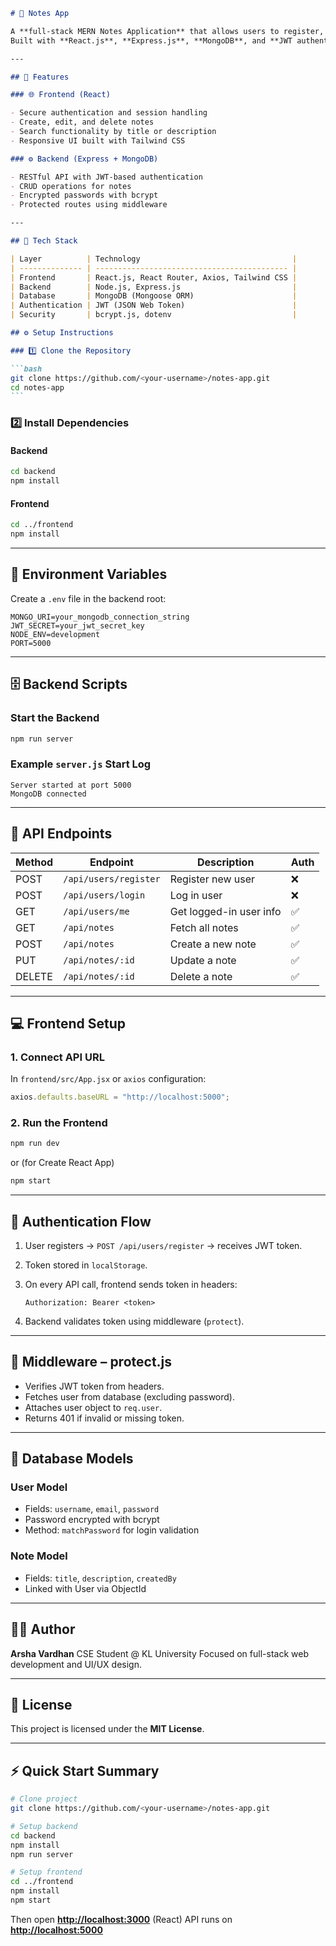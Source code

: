 ````markdown
# 📝 Notes App

A **full-stack MERN Notes Application** that allows users to register, log in, create, update, delete, and search notes securely.  
Built with **React.js**, **Express.js**, **MongoDB**, and **JWT authentication**.

---

## 🚀 Features

### 🌐 Frontend (React)

- Secure authentication and session handling
- Create, edit, and delete notes
- Search functionality by title or description
- Responsive UI built with Tailwind CSS

### ⚙️ Backend (Express + MongoDB)

- RESTful API with JWT-based authentication
- CRUD operations for notes
- Encrypted passwords with bcrypt
- Protected routes using middleware

---

## 🧩 Tech Stack

| Layer          | Technology                                  |
| -------------- | ------------------------------------------- |
| Frontend       | React.js, React Router, Axios, Tailwind CSS |
| Backend        | Node.js, Express.js                         |
| Database       | MongoDB (Mongoose ORM)                      |
| Authentication | JWT (JSON Web Token)                        |
| Security       | bcrypt.js, dotenv                           |

## ⚙️ Setup Instructions

### 1️⃣ Clone the Repository

```bash
git clone https://github.com/<your-username>/notes-app.git
cd notes-app
```
````

### 2️⃣ Install Dependencies

#### Backend

```bash
cd backend
npm install
```

#### Frontend

```bash
cd ../frontend
npm install
```

---

## 🔑 Environment Variables

Create a `.env` file in the backend root:

```
MONGO_URI=your_mongodb_connection_string
JWT_SECRET=your_jwt_secret_key
NODE_ENV=development
PORT=5000
```

---

## 🗄️ Backend Scripts

### Start the Backend

```bash
npm run server
```

### Example `server.js` Start Log

```
Server started at port 5000
MongoDB connected
```

---

## 🧠 API Endpoints

| Method | Endpoint              | Description             | Auth |
| ------ | --------------------- | ----------------------- | ---- |
| POST   | `/api/users/register` | Register new user       | ❌   |
| POST   | `/api/users/login`    | Log in user             | ❌   |
| GET    | `/api/users/me`       | Get logged-in user info | ✅   |
| GET    | `/api/notes`          | Fetch all notes         | ✅   |
| POST   | `/api/notes`          | Create a new note       | ✅   |
| PUT    | `/api/notes/:id`      | Update a note           | ✅   |
| DELETE | `/api/notes/:id`      | Delete a note           | ✅   |

---

## 💻 Frontend Setup

### 1. Connect API URL

In `frontend/src/App.jsx` or `axios` configuration:

```js
axios.defaults.baseURL = "http://localhost:5000";
```

### 2. Run the Frontend

```bash
npm run dev
```

or (for Create React App)

```bash
npm start
```

---

## 🔐 Authentication Flow

1. User registers → `POST /api/users/register` → receives JWT token.
2. Token stored in `localStorage`.
3. On every API call, frontend sends token in headers:

   ```
   Authorization: Bearer <token>
   ```

4. Backend validates token using middleware (`protect`).

---

## 🧰 Middleware – protect.js

- Verifies JWT token from headers.
- Fetches user from database (excluding password).
- Attaches user object to `req.user`.
- Returns 401 if invalid or missing token.

---

## 🧠 Database Models

### User Model

- Fields: `username`, `email`, `password`
- Password encrypted with bcrypt
- Method: `matchPassword` for login validation

### Note Model

- Fields: `title`, `description`, `createdBy`
- Linked with User via ObjectId

---

## 🧑‍💻 Author

**Arsha Vardhan**
CSE Student @ KL University
Focused on full-stack web development and UI/UX design.

---

## 📜 License

This project is licensed under the **MIT License**.

---

## ⚡ Quick Start Summary

```bash
# Clone project
git clone https://github.com/<your-username>/notes-app.git

# Setup backend
cd backend
npm install
npm run server

# Setup frontend
cd ../frontend
npm install
npm start
```

Then open **[http://localhost:3000](http://localhost:3000)** (React)
API runs on **[http://localhost:5000](http://localhost:5000)**

```


```
